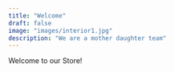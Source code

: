 ```yaml
---
title: "Welcome"
draft: false
image: "images/interior1.jpg"
description: "We are a mother daughter team"
---
```

Welcome to our Store!